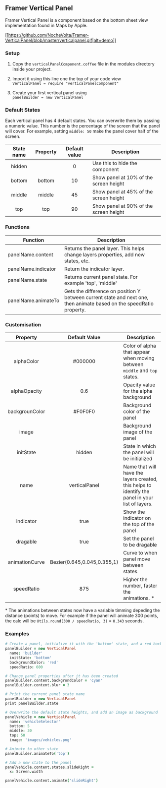 ## Framer Vertical Panel

Framer Vertical Panel is a component based on the bottom sheet view implementation found in Maps by Apple. 

[[https://github.com/NocheVolta/Framer-VerticalPanel/blob/master/verticalpanel.gif|alt=demo]]

### Setup

1. Copy the `verticalPanelComponent.coffee` file in the modules directory inside your project.

2. Import it using this line one the top of your code view   
`VerticalPanel = require "verticalPanelComponent"`

3. Create your first vertical panel using  
`panelBuilder = new VerticalPanel`

### Default States

Each vertical panel has 4 default states. You can overwrite them by passing a numeric value. This number is the percentage of the screen that the panel will cover. For example, setting `middle: 50` make the panel cover half of the screen.

| State name |   Property   | Default value | Description                    |
| :--------: | :----------: | :-----------: | ------------------------------ |
|   hidden   |              |       0       | Use this to hide the component |
|   bottom   | bottom |      10       | Show panel at 10% of the screen height  |
|   middle   | middle |      45       | Show panel at 45% of the screen height  |
|    top     |  top  |      90       | Show panel at 90% of the screen height  |

### Functions

| Function          | Description          |
| ----------------- | -------------------- |
| panelName.content | Returns the panel layer. This helps change layers properties, add new states, etc. |
| panelName.indicator | Return the indicator layer. |
| panelName.state | Returns current panel state. For example 'top', 'middle' |
| panelName.animateTo | Gets the difference on position Y between current state and next one, then animate based on the speedRatio property. |


### Customisation

|    Property    | Default Value | Description                              |
| :------------: | :-----------: | ---------------------------------------- |
|   alphaColor   |    #000000    | Color of alpha that appear when moving between `middle` and `top` states. |
|   alphaOpacity |    0.6        | Opacity value for the alpha background |
| backgrounColor |    #F0F0F0    | Background color of the panel            |
|     image      |               | Background image of the panel            |
|   initState    |    hidden     | State in which the panel will be initialized |
|      name      | verticalPanel | Name that will have the layers created, this helps to identify the panel in your list of layers. |
|      indicator | true          | Show the indicator on the top of the panel |
|      dragable  | true          | Set the panel to be dragable |
| animationCurve | Bezier(0.645,0.045,0.355,1) | Curve to when panel move between states |
| speedRatio     | 875           | Higher the number, faster the animations. * |

\* The animations between states now have a variable timming depeding the distance (points) to move. For example if the panel will animate 300 points, the calc will be `Utils.round(300 / speedRatio, 3)` = `0.343` seconds. 


### Examples

```coffeescript
# Create a panel, initialize it with the 'bottom' state, and a red background
panelBuilder = new VerticalPanel
  name: 'builder'
  initState: 'bottom'
  backgroundColor: 'red'
  speedRatio: 600

# Change panel properties after it has been created
panelBuilder.content.backgrondColor = 'cyan'
panelBuilder.content.blur = 3

# Print the current panel state name
panelBuilder = new VerticalPanel
print panelBuilder.state

# Overwrite the default state heights, and add an image as background
panelVehicle = new VerticalPanel
  name: 'vehicleSelector'
  bottom: 5
  middle: 30
  top: 50
  image: 'images/vehicles.png'

# Animate to other state
panelBuilder.animateTo('top')

# Add a new state to the panel
panelVehicle.content.states.slideRight =
  x: Screen.width

panelVehicle.content.animate('slideRight')
```
